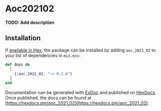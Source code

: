 # Aoc202102

**TODO: Add description**

## Installation

If [available in Hex](https://hex.pm/docs/publish), the package can be installed
by adding `aoc_2021_02` to your list of dependencies in `mix.exs`:

```elixir
def deps do
  [
    {:aoc_2021_02, "~> 0.1.0"}
  ]
end
```

Documentation can be generated with [ExDoc](https://github.com/elixir-lang/ex_doc)
and published on [HexDocs](https://hexdocs.pm). Once published, the docs can
be found at [https://hexdocs.pm/aoc_2021_02](https://hexdocs.pm/aoc_2021_02).

